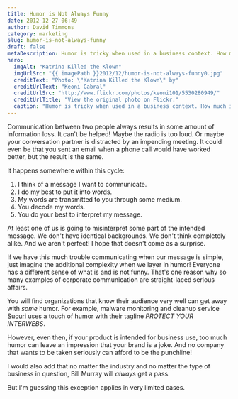 ```yaml
---
title: Humor is Not Always Funny
date: 2012-12-27 06:49
author: David Timmons
category: marketing
slug: humor-is-not-always-funny
draft: false
metaDescription: Humor is tricky when used in a business context. How much is too much?
hero:
  imgAlt: "Katrina Killed the Klown"
  imgUrlSrc: "{{ imagePath }}2012/12/humor-is-not-always-funny0.jpg"
  creditText: "Photo: \"Katrina Killed the Klown\" by"
  creditUrlText: "Keoni Cabral"
  creditUrlSrc: "http://www.flickr.com/photos/keoni101/5530280949/"
  creditUrlTitle: "View the original photo on Flickr."
  caption: "Humor is tricky when used in a business context. How much is too much?"
---
```


Communication between two people always results in some amount of
information loss. It can't be helped! Maybe the radio is too loud. Or
maybe your conversation partner is distracted by an impending meeting.
It could even be that you sent an email when a phone call would have
worked better, but the result is the same.

It happens somewhere within this cycle:

1.  I think of a message I want to communicate.
2.  I do my best to put it into words.
3.  My words are transmitted to you through some medium.
4.  You decode my words.
5.  You do your best to interpret my message.

At least one of us is going to misinterpret some part of the intended
message. We don't have identical backgrounds. We don't think completely
alike. And we aren't perfect! I hope that doesn't come as a surprise.

If we have this much trouble communicating when our message is simple,
just imagine the additional complexity when we layer in humor! Everyone
has a different sense of what is and is not funny. That's one reason why
so many examples of corporate communication are straight-laced serious
affairs.

You will find organizations that know their audience very well can get
away with *some* humor. For example, malware monitoring and cleanup
service [Sucuri][] uses a touch of humor with their tagline
*PROTECT YOUR INTERWEBS*.

However, even then, if your product is intended for business use, too
much humor can leave an impression that your brand is a joke. And no
company that wants to be taken seriously can afford to be the punchline!

I would also add that no matter the industry and no matter the type of
business in question, Bill Murray will *always* get a pass.

But I'm guessing this exception applies in very limited cases.


[Sucuri]: http://sucuri.net/company "Click here to read more about Sucuri."
